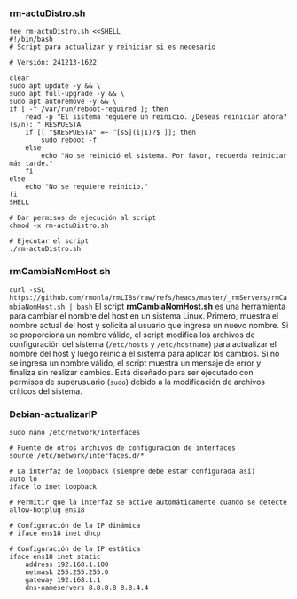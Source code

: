 <!--  
# Ricardo Monla (https://github.com/rmonla)
# _rmServers - v250221-1936
-->

### rm-actuDistro.sh
```shell
tee rm-actuDistro.sh <<SHELL
#!/bin/bash
# Script para actualizar y reiniciar si es necesario

# Versión: 241213-1622

clear
sudo apt update -y && \
sudo apt full-upgrade -y && \
sudo apt autoremove -y && \
if [ -f /var/run/reboot-required ]; then
    read -p "El sistema requiere un reinicio. ¿Deseas reiniciar ahora? (s/n): " RESPUESTA
    if [[ "$RESPUESTA" =~ ^[sS](i|I)?$ ]]; then
        sudo reboot -f
    else
        echo "No se reinició el sistema. Por favor, recuerda reiniciar más tarde."
    fi
else
    echo "No se requiere reinicio."
fi
SHELL

# Dar permisos de ejecución al script
chmod +x rm-actuDistro.sh

# Ejecutar el script
./rm-actuDistro.sh
```

### rmCambiaNomHost.sh
``curl -sSL https://github.com/rmonla/rmLIBs/raw/refs/heads/master/_rmServers/rmCambiaNomHost.sh | bash``
El script **rmCambiaNomHost.sh** es una herramienta para cambiar el nombre del host en un sistema Linux. Primero, muestra el nombre actual del host y solicita al usuario que ingrese un nuevo nombre. Si se proporciona un nombre válido, el script modifica los archivos de configuración del sistema (`/etc/hosts` y `/etc/hostname`) para actualizar el nombre del host y luego reinicia el sistema para aplicar los cambios. Si no se ingresa un nombre válido, el script muestra un mensaje de error y finaliza sin realizar cambios. Está diseñado para ser ejecutado con permisos de superusuario (`sudo`) debido a la modificación de archivos críticos del sistema.

### Debian-actualizarIP
```shell
sudo nano /etc/network/interfaces
```

```shell
# Fuente de otros archivos de configuración de interfaces
source /etc/network/interfaces.d/*

# La interfaz de loopback (siempre debe estar configurada así)
auto lo
iface lo inet loopback

# Permitir que la interfaz se active automáticamente cuando se detecte
allow-hotplug ens18

# Configuración de la IP dinámica
# iface ens18 inet dhcp

# Configuración de la IP estática
iface ens18 inet static
    address 192.168.1.100
    netmask 255.255.255.0
    gateway 192.168.1.1
    dns-nameservers 8.8.8.8 8.8.4.4

```
